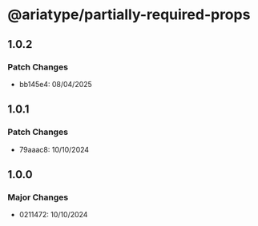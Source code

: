 # @ariatype/partially-required-props

## 1.0.2

### Patch Changes

- bb145e4: 08/04/2025

## 1.0.1

### Patch Changes

- 79aaac8: 10/10/2024

## 1.0.0

### Major Changes

- 0211472: 10/10/2024
